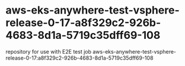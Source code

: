# aws-eks-anywhere-test-vsphere-release-0-17-a8f329c2-926b-4683-8d1a-5719c35dff69-108
repository for use with E2E test job aws-eks-anywhere-test-vsphere-release-0-17:a8f329c2-926b-4683-8d1a-5719c35dff69-108
